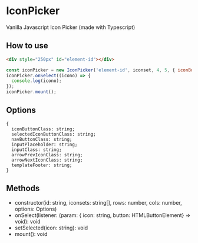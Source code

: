# IconPicker
Vanilla Javascript Icon Picker (made with Typescript)

## How to use

```html
<div style="250px" id="element-id"></div>
```

```javascript
const iconPicker = new IconPicker('element-id', iconset, 4, 5, { iconButtonClass: 'btn btn-secondary' });
iconPicker.onSelect((icono) => {
  console.log(icono);
});
iconPicker.mount();
```
## Options

```
{
  iconButtonClass: string;
  selectedIconButtonClass: string;
  navButtonClass: string;
  inputPlaceholder: string;
  inputClass: string;
  arrowPrevIconClass: string;
  arrowNextIconClass: string;
  templateFooter: string;
}
```

## Methods

* constructor(id: string, iconsets: string[], rows: number, cols: number, options: Options)
* onSelect(listener: (param: { icon: string, button: HTMLButtonElement} => void): void
* setSelected(icon: string): void
* mount(): void
